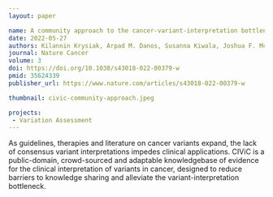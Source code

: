 ```yaml
---
layout: paper

name: A community approach to the cancer-variant-interpretation bottleneck
date: 2022-05-27
authors: Kilannin Krysiak, Arpad M. Danos, Susanna Kiwala, Joshua F. McMichael, Adam C. Coffman, Erica K. Barnell, Lana Sheta, Jason Saliba, Cameron J. Grisdale, Lynzey Kujan, Shahil Pema, Jake Lever, Nicholas C. Spies, Andreea Chiorean, Damian T. Rieke, Kaitlin A. Clark, Payal Jani, Hideaki Takahashi, Peter Horak, Deborah I. Ritter, Xin Zhou, Benjamin J. Ainscough, Sean Delong, Mario Lamping, Alex R. Marr, Brian V. Li, Wan-Hsin Lin, Panieh Terraf, Yasser Salama, Katie M. Campbell, Kirsten M. Farncombe, Jianling Ji, Xiaonan Zhao, Xinjie Xu, Rashmi Kanagal-Shamanna, Kelsy C. Cotto, Zachary L. Skidmore, Jason R. Walker, Jinghui Zhang, Aleksandar Milosavljevic, Ronak Y. Patel, Rachel H. Giles, Raymond H. Kim, Lynn M. Schriml, Elaine R. Mardis, Steven J. M. Jones, Gordana Raca, Shruti Rao, Subha Madhavan, Alex H. Wagner, Obi L. Griffith & Malachi Griffith
journal: Nature Cancer
volume: 3
doi: https://doi.org/10.1038/s43018-022-00379-w
pmid: 35624339
publisher_url: https://www.nature.com/articles/s43018-022-00379-w

thumbnail: civic-community-approach.jpeg

projects:
 - Variation Assessment
---
```

As guidelines, therapies and literature on cancer variants expand, the lack of consensus variant interpretations impedes clinical applications. CIViC is a public-domain, crowd-sourced and adaptable knowledgebase of evidence for the clinical interpretation of variants in cancer, designed to reduce barriers to knowledge sharing and alleviate the variant-interpretation bottleneck.
